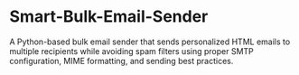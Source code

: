 # Smart-Bulk-Email-Sender
A Python-based bulk email sender that sends personalized HTML emails to multiple recipients while avoiding spam filters using proper SMTP configuration, MIME formatting, and sending best practices.
